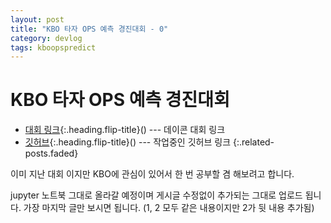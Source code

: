 ```yaml
---
layout: post
title: "KBO 타자 OPS 예측 경진대회 - 0"
category: devlog
tags: kboopspredict
---
```


# KBO 타자 OPS 예측 경진대회

* [대회 링크]{:.heading.flip-title}() --- 데이콘 대회 링크 
* [깃허브]{:.heading.flip-title}() --- 작업중인 깃허브 링크 
{:.related-posts.faded}


이미 지난 대회 이지만 KBO에 관심이 있어서 한 번 공부할 겸 해보려고 합니다.

jupyter 노트북 그대로 올라갈 예정이며 게시글 수정없이 추가되는 그대로 업로드 됩니다. 
가장 마지막 글만 보시면 됩니다.
(1, 2 모두 같은 내용이지만 2가 뒷 내용 추가됨)

[대회 링크]: https://dacon.io/competitions/official/62540/overview/description
[깃허브]: https://github.com/dlsdud9098/kbo_ops_predict